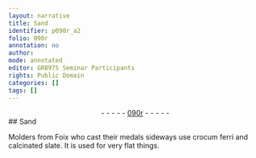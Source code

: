 ```yaml
---
layout: narrative
title: Sand
identifier: p090r_a2
folio: 090r
annotation: no
author:
mode: annotated
editor: GR8975 Seminar Participants
rights: Public Domain
categories: []
tags: []
---
```


 <div class="folio" align="center">- - - - - <a href="http://gallica.bnf.fr/ark:/12148/btv1b10500001g/f185.image" target="_blank">090r</a> - - - - - </div> 
## Sand

 
 Molders from Foix who cast their medals sideways use crocum ferri and calcinated slate. It is used for very flat things. 
 